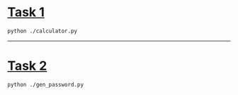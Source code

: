 # [Task 1](https://github.com/devops01ua/python01-hw/blob/main/HW1.md)

```bash
python ./calculator.py
```

---

# [Task 2](https://github.com/devops01ua/python01-hw/blob/main/HW1-advanced.md)

```bash
python ./gen_password.py
```